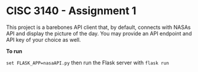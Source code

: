 # CISC 3140 - Assignment 1
This project is a barebones API client that, by default, connects with NASAs API and display the picture of the day. You may provide an API endpoint and API key of your choice as well.


**To run**


`set FLASK_APP=nasaAPI.py` then run the Flask server with `flask run`
